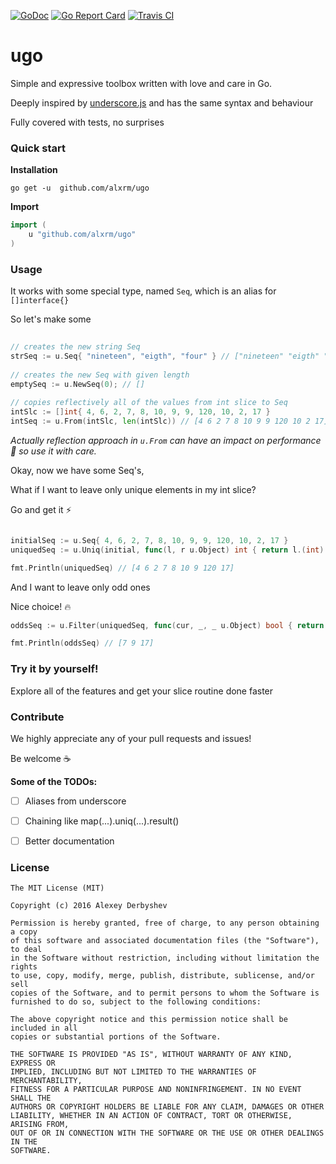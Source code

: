 [![GoDoc](https://godoc.org/github.com/alxrm/ugo?status.svg)](https://godoc.org/github.com/alxrm/ugo)
[![Go Report Card](https://goreportcard.com/badge/github.com/alxrm/ugo)](https://goreportcard.com/report/github.com/alxrm/ugo)
[![Travis CI](https://travis-ci.org/alxrm/ugo.svg?branch=master)](https://travis-ci.org/alxrm/ugo)

# ugo

Simple and expressive toolbox written with love and care in Go.

Deeply inspired by [underscore.js](http://underscorejs.org/) and has the same syntax and behaviour

Fully covered with tests, no surprises

### Quick start

__Installation__

```
go get -u  github.com/alxrm/ugo
```

__Import__

``` GO
import (
	u "github.com/alxrm/ugo"
)
```

### Usage

It works with some special type, named `Seq`, which is an alias for `[]interface{}`

So let's make some

```GO
	
// creates the new string Seq
strSeq := u.Seq{ "nineteen", "eigth", "four" } // ["nineteen" "eigth" "four"]
	
// creates the new Seq with given length
emptySeq := u.NewSeq(0); // []
	
// copies reflectively all of the values from int slice to Seq
intSlc := []int{ 4, 6, 2, 7, 8, 10, 9, 9, 120, 10, 2, 17 }
intSeq := u.From(intSlc, len(intSlc)) // [4 6 2 7 8 10 9 9 120 10 2 17]

```

_Actually reflection approach in `u.From` can have an impact on performance :snail: so use it with care._

Okay, now we have some Seq's, 

What if I want to leave only unique elements in my int slice?

Go and get it :zap:

```Go

initialSeq := u.Seq{ 4, 6, 2, 7, 8, 10, 9, 9, 120, 10, 2, 17 }
uniquedSeq := u.Uniq(initial, func(l, r u.Object) int { return l.(int) - r.(int) })

fmt.Println(uniquedSeq) // [4 6 2 7 8 10 9 120 17]

```

And I want to leave only odd ones

Nice choice! :fire:

```Go
oddsSeq := u.Filter(uniquedSeq, func(cur, _, _ u.Object) bool { return cur.(int) % 2 != 0 })

fmt.Println(oddsSeq) // [7 9 17]
```

### Try it by yourself! 

Explore all of the features and get your slice routine done faster

### Contribute

We highly appreciate any of your pull requests and issues!

Be welcome :coffee:


__Some of the TODOs:__

- [ ] Aliases from underscore
- [ ] Chaining like map(...).uniq(...).result()
- [ ] Better documentation 


### License 

	The MIT License (MIT)

	Copyright (c) 2016 Alexey Derbyshev
	
	Permission is hereby granted, free of charge, to any person obtaining a copy
	of this software and associated documentation files (the "Software"), to deal
	in the Software without restriction, including without limitation the rights
	to use, copy, modify, merge, publish, distribute, sublicense, and/or sell
	copies of the Software, and to permit persons to whom the Software is
	furnished to do so, subject to the following conditions:
	
	The above copyright notice and this permission notice shall be included in all
	copies or substantial portions of the Software.
	
	THE SOFTWARE IS PROVIDED "AS IS", WITHOUT WARRANTY OF ANY KIND, EXPRESS OR
	IMPLIED, INCLUDING BUT NOT LIMITED TO THE WARRANTIES OF MERCHANTABILITY,
	FITNESS FOR A PARTICULAR PURPOSE AND NONINFRINGEMENT. IN NO EVENT SHALL THE
	AUTHORS OR COPYRIGHT HOLDERS BE LIABLE FOR ANY CLAIM, DAMAGES OR OTHER
	LIABILITY, WHETHER IN AN ACTION OF CONTRACT, TORT OR OTHERWISE, ARISING FROM,
	OUT OF OR IN CONNECTION WITH THE SOFTWARE OR THE USE OR OTHER DEALINGS IN THE
	SOFTWARE.
